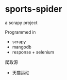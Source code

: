 # sports-spider
a scrapy project

Programmed in
- scrapy
- mangodb
- response + selenium

爬取源
- 天猫运动
